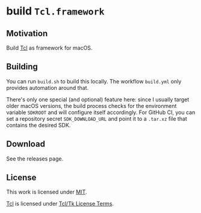 # build `Tcl.framework`

## Motivation

Build [Tcl](https://www.tcl.tk) as framework for macOS.

## Building

You can run `build.sh` to build this locally. The workflow `build.yml` only provides automation around that.

There's only one special (and optional) feature here: since I usually target older macOS versions, the build process checks for the environment variable `SDKROOT` and will configure itself accordingly. For GitHub CI, you can set a repository secret `SDK_DOWNLOAD_URL` and point it to a `.tar.xz` file that contains the desired SDK.

## Download

See the releases page.

## License

This work is licensed under [MIT](LICENSE).

[Tcl](https://www.tcl.tk) is licensed under [Tcl/Tk License Terms](https://www.tcl.tk/software/tcltk/license.html).
